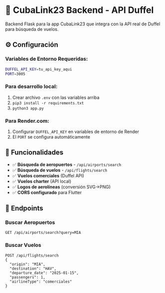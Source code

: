 # 🚀 CubaLink23 Backend - API Duffel

Backend Flask para la app CubaLink23 que integra con la API real de Duffel para búsqueda de vuelos.

## ⚙️ Configuración

### Variables de Entorno Requeridas:

```bash
DUFFEL_API_KEY=tu_api_key_aqui
PORT=3005
```

### Para desarrollo local:
1. Crear archivo `.env` con las variables arriba
2. `pip3 install -r requirements.txt`
3. `python3 app.py`

### Para Render.com:
1. Configurar `DUFFEL_API_KEY` en variables de entorno de Render
2. El `PORT` se configura automáticamente

## 🎯 Funcionalidades

- ✅ **Búsqueda de aeropuertos** - `/api/airports/search`
- ✅ **Búsqueda de vuelos** - `/api/flights/search`
- ✅ **Vuelos comerciales** (Duffel API)
- ✅ **Vuelos charter** (API local)
- ✅ **Logos de aerolíneas** (conversión SVG→PNG)
- ✅ **CORS configurado** para Flutter

## 🔗 Endpoints

### Buscar Aeropuertos
```
GET /api/airports/search?query=MIA
```

### Buscar Vuelos
```
POST /api/flights/search
{
  "origin": "MIA",
  "destination": "HAV", 
  "departure_date": "2025-01-15",
  "passengers": 1,
  "airlineType": "comerciales"
}
```